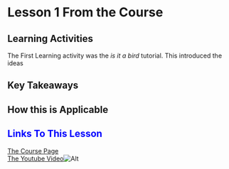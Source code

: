 # Lesson 1 From the Course
## Learning Activities
The First Learning activity was the *is it a bird* tutorial. 
This introduced the ideas
## Key Takeaways 
## How this is Applicable 
## <span style="color:blue">Links To This Lesson</span>
[The Course Page](https://course.fast.ai/Lessons/lesson1.html)<br />
[The Youtube Video](https://www.youtube.com/watch?v=8SF_h3xF3cE)![Alt](<img_src=/images/youtube.png width="100" height="100">)

